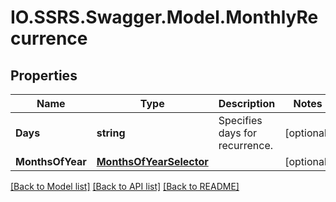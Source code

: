 # IO.SSRS.Swagger.Model.MonthlyRecurrence
## Properties

Name | Type | Description | Notes
------------ | ------------- | ------------- | -------------
**Days** | **string** | Specifies days for recurrence. | [optional] 
**MonthsOfYear** | [**MonthsOfYearSelector**](MonthsOfYearSelector.md) |  | [optional] 

[[Back to Model list]](../README.md#documentation-for-models) [[Back to API list]](../README.md#documentation-for-api-endpoints) [[Back to README]](../README.md)

